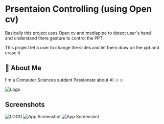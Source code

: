 
# Prsentaion Controlling (using Open cv)  

Basically this project uses Open cv and mediapipe to detect user's hand and understand there gesture to control the PPT.

This project let a user to change the slides and let them draw on the ppt and erase it.



## 🚀 About Me
I'm a Computer Sciences sutdent Passionate about AI ☺️☺️


![Logo](https://pbs.twimg.com/media/Fn-g9mJWIAMnxfC?format=jpg&name=4096x4096)



## Screenshots

![LOGO]("https://ibb.co/WPThghW")
![App Screenshot]("https://ibb.co/PDjQXbq")
![App Screenshot]("https://ibb.co/LNrnxpT")
